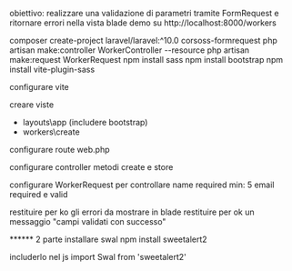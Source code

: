obiettivo: realizzare una validazione di parametri tramite FormRequest e ritornare errori nella vista blade
demo su http://localhost:8000/workers

composer create-project laravel/laravel:^10.0 corsoss-formrequest
php artisan make:controller WorkerController --resource
php artisan make:request WorkerRequest
npm install sass
npm install bootstrap
npm install vite-plugin-sass

configurare vite

creare viste
- layouts\app (includere bootstrap)
- workers\create

configurare route web.php

configurare controller metodi create e store

configurare WorkerRequest per controllare 
name required min: 5 
email required e valid

restituire per ko gli errori da mostrare in blade
restituire per ok un messaggio "campi validati con successo"


****** 2 parte
installare swal
npm install sweetalert2

includerlo nel js
import Swal from 'sweetalert2'